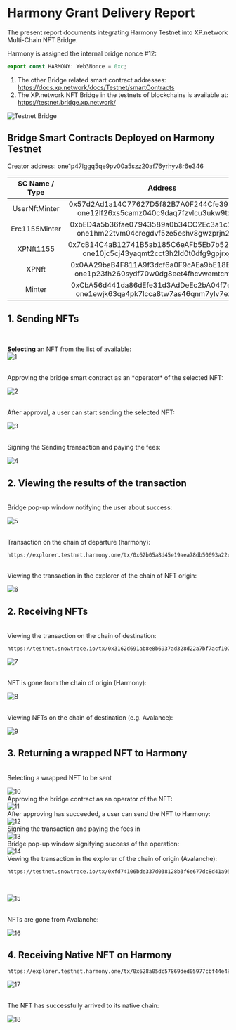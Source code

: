 # Harmony Grant Delivery Report

The present report documents integrating Harmony Testnet into XP.network Multi-Chain NFT Bridge.

Harmony is assigned the internal bridge nonce #12:
```typescript
export const HARMONY: Web3Nonce = 0xc;
```

1. The other Bridge related smart contract addresses: https://docs.xp.network/docs/Testnet/smartContracts
2. The XP.network NFT Bridge in the testnets of blockchains is available at: https://testnet.bridge.xp.network/

![Testnet Bridge](assets/TestnetChains.png)

## Bridge Smart Contracts Deployed on Harmony Testnet

Creator address: one1p47lggq5qe9pv00a5szz20af76yrhyv8r6e346

| SC Name / Type | Address|
|:-:|:-:|
|UserNftMinter|0x57d2Ad1a14C77627D5f82B7A0F244Cfe391e59C5 <br/> one12lf26xs5camz040c9daq7fzvlcu3ukw9txkkkd|
|Erc1155Minter|0xbED4a5b36fae07943589a0b34CC2Ec3a1c208E53 <br/> one1hm22tvm04cregdvf5ze5eshv8gwzprjn20frdv|
|XPNft1155|0x7cB14C4aB12741B5ab185C6eAFb5Eb7b5282A032 <br/> one10jc5cj43yaqmt2cct3h2ld0t0dfg9gpjrxgkjn|
|XPNft|0x0AA29baB4F811A9f3dcf6a0F9cAEa9bE18ECED78 <br/> one1p23fh260sydf70w0dg8eet4fhcvwemtcmknt67|
|Minter|0xCbA56d441da86dEfe31d3AdDeEc2bA04f7e27d9e <br/> one1ewjk63qa4pk7lcca8tw7as46qnm7ylv7exqnh3|

## 1. Sending NFTs

<br/>

**Selecting** an NFT from the list of available:<br/>
![1](assets/1.png)

<br/>
Approving the bridge smart contract as an *operator* of the selected NFT:<br/>

![2](assets/2.png)

<br/>
After approval, a user can start sending the selected NFT:<br/>

![3](assets/3.png)

<br/>
Signing the Sending transaction and paying the fees:<br/>

![4](assets/4.png)

## 2. Viewing the results of the transaction
<br/>
Bridge pop-up window notifying the user about success:<br/>

![5](assets/5.png)

<br/>
Transaction on the chain of departure (harmony):<br/>

```
https://explorer.testnet.harmony.one/tx/0x62b05a8d45e19aea78db50693a22c26fa8fd2192297044c879da5fd80202b160
```

<br/>
Viewing the transaction in the explorer of the chain of NFT origin:<br/>

![6](assets/6.png)

## 2. Receiving NFTs

<br/>
Viewing the transaction on the chain of destination:<br/>

```
https://testnet.snowtrace.io/tx/0x3162d691ab8e8b6937ad328d22a7bf7acf1026d37a56a9b1c95d3bfcf081113b
```
![7](assets/7.png)

<br/>
NFT is gone from the chain of origin (Harmony):<br/>

![8](assets/8.png)

<br/>
Viewing NFTs on the chain of destination (e.g. Avalance):<br/>

![9](assets/9.png)

## 3. Returning a wrapped NFT to Harmony

<br/>
Selecting a wrapped NFT to be sent <br/>

![10](assets/10.png)
<br/>
Approving the bridge contract as an operator of the NFT:<br/>
![11](assets/11.png)
<br/>
After approving has succeeded, a user can send the NFT to Harmony:<br/>
![12](assets/12.png)
<br/>
Signing the transaction and paying the fees in <br/>
![13](assets/13.png)
<br/>
Bridge pop-up window signifying success of the operation:<br/>
![14](assets/14.png)
<br/>
Vewing the transaction in the explorer of the chain of origin (Avalanche):<br/>
```
https://testnet.snowtrace.io/tx/0xfd74106bde337d038128b3f6e677dc8d41a95337d01afcb03a9cadddd797faec
```
<br/>

![15](assets/15.png)

<br/>
NFTs are gone from Avalanche:<br/>

![16](assets/16.png)

## 4. Receiving Native NFT on Harmony

```
https://explorer.testnet.harmony.one/tx/0x628a05dc57869ded05977cbf44e48ce442f7524d08c75b525426b4e8e0e152da
```
![17](assets/17.png)

<br/>
The NFT has successfully arrived to its native chain:<br/>

![18](assets/18.png)